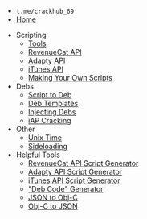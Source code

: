 * `t.me/crackhub_69`
* [Home](/enhancement-tutorials/)
<!--# Scripting <!-- {docsify-ignore} -->
<!--- English :england:-->
- Scripting
    - [Tools](/enhancement-tutorials/English/Scripts/ScriptingTools.md)
    - [RevenueCat API](/enhancement-tutorials/English/Scripts/RevenueCat.md)
    - [Adapty API](/enhancement-tutorials/English/Scripts/Adapty.md)
    - [iTunes API](/enhancement-tutorials/English/Scripts/iTunes.md)
    - [Making Your Own Scripts](/enhancement-tutorials/English/Scripts/MakingScripts.md)
    <!--- [Release Your Scripts](Scripts/releaseYourScripts.md)-->
- Debs <!-- {docsify-ignore} -->
    - [Script to Deb](/enhancement-tutorials/English/Debs/scriptToDeb.md)
    - [Deb Templates](/enhancement-tutorials/English/Debs/DebTemplates.md)
    - [Injecting Debs](/enhancement-tutorials/English/Debs/injectingDebs.md)
    - [iAP Cracking](/enhancement-tutorials/English/Debs/iAPCrack.md)
- Other <!-- {docsify-ignore} -->
    - [Unix Time](/enhancement-tutorials/English/Etc/unixTime.md)
    - [Sideloading](/enhancement-tutorials/English/Etc/Sideloading.md)
- Helpful Tools
    - [RevenueCat API Script Generator](https://n9dev-dev.github.io/ScriptGenerator/RevenueCat/index.html)
    - [Adapty API Script Generator](https://n9dev-dev.github.io/ScriptGenerator/Adapty/index.html)
    - [iTunes API Script Generator](https://n9dev-dev.github.io/ScriptGenerator/iTunes/index.html)
    - ["Deb Code" Generator](https://n9dev-dev.github.io/ScriptGenerator/Deb/index.html)
    - [JSON to Obj-C](https://zxcvbn.fyi/json-to-objc/)
    - [Obj-C to JSON](https://n9dev-dev.github.io/ScriptGenerator/Objc2JSON/index.html)
